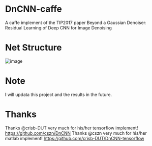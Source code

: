 # DnCNN-caffe
A caffe implement of  the TIP2017 paper Beyond a Gaussian Denoiser: Residual Learning of Deep CNN for Image Denoising

# Net Structure
![image](https://github.com/sdlpkxd/DnCNN-caffe/blob/master/DnCNN-Structure.png)
# Note
I will updata this project and the results in the future.

# Thanks
Thanks @crisb-DUT very much for his/her tensorflow implement! https://github.com/cszn/DnCNN
Thanks @cszn very much for his/her matlab implement! https://github.com/crisb-DUT/DnCNN-tensorflow
